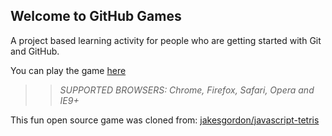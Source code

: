 ## Welcome to GitHub Games

A project based learning activity for people who are getting started with Git and GitHub.

You can play the game [here](https://pawelbryk-WongaPL.github.io/github-games/)

>> _*SUPPORTED BROWSERS*: Chrome, Firefox, Safari, Opera and IE9+_

This fun open source game was cloned from: [jakesgordon/javascript-tetris](https://github.com/jakesgordon/javascript-tetris)
